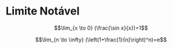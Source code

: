 # Limite Notável

$$\lim_{x \to 0} (\frac{\sin x}{x})=1$$


$$\lim_{n \to \infty} (\left(1+\frac{1}{n}\right)^n)=e$$

